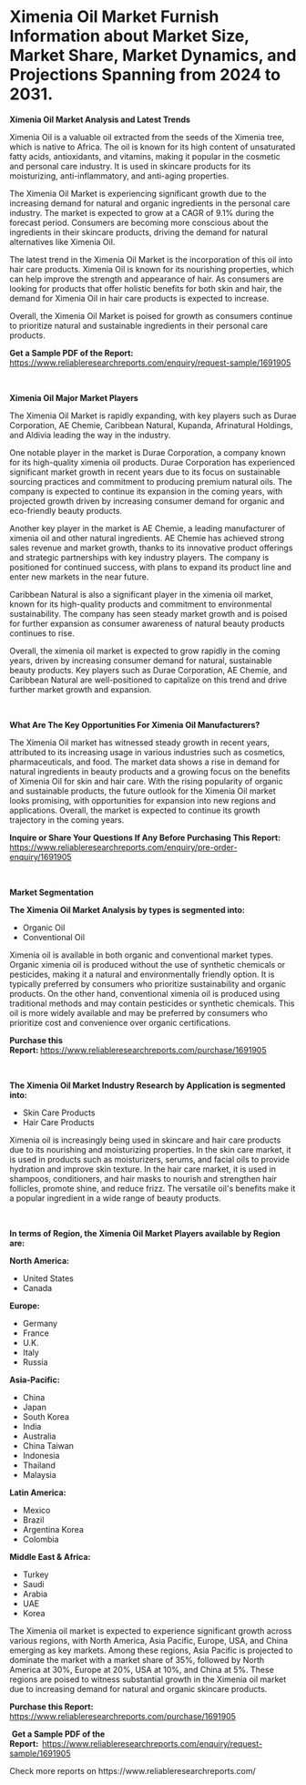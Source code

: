 <p><h1>Ximenia Oil Market Furnish Information about Market Size, Market Share, Market Dynamics, and Projections Spanning from 2024 to 2031.</h1></p><p><strong>Ximenia Oil Market Analysis and Latest Trends</strong></p>
<p><p>Ximenia Oil is a valuable oil extracted from the seeds of the Ximenia tree, which is native to Africa. The oil is known for its high content of unsaturated fatty acids, antioxidants, and vitamins, making it popular in the cosmetic and personal care industry. It is used in skincare products for its moisturizing, anti-inflammatory, and anti-aging properties.</p><p>The Ximenia Oil Market is experiencing significant growth due to the increasing demand for natural and organic ingredients in the personal care industry. The market is expected to grow at a CAGR of 9.1% during the forecast period. Consumers are becoming more conscious about the ingredients in their skincare products, driving the demand for natural alternatives like Ximenia Oil.</p><p>The latest trend in the Ximenia Oil Market is the incorporation of this oil into hair care products. Ximenia Oil is known for its nourishing properties, which can help improve the strength and appearance of hair. As consumers are looking for products that offer holistic benefits for both skin and hair, the demand for Ximenia Oil in hair care products is expected to increase.</p><p>Overall, the Ximenia Oil Market is poised for growth as consumers continue to prioritize natural and sustainable ingredients in their personal care products.</p></p>
<p><strong>Get a Sample PDF of the Report:&nbsp;</strong> <a href="https://www.reliableresearchreports.com/enquiry/request-sample/1691905">https://www.reliableresearchreports.com/enquiry/request-sample/1691905</a></p>
<p>&nbsp;</p>
<p><strong>Ximenia Oil Major Market Players</strong></p>
<p><p>The Ximenia Oil Market is rapidly expanding, with key players such as Durae Corporation, AE Chemie, Caribbean Natural, Kupanda, Afrinatural Holdings, and Aldivia leading the way in the industry. </p><p>One notable player in the market is Durae Corporation, a company known for its high-quality ximenia oil products. Durae Corporation has experienced significant market growth in recent years due to its focus on sustainable sourcing practices and commitment to producing premium natural oils. The company is expected to continue its expansion in the coming years, with projected growth driven by increasing consumer demand for organic and eco-friendly beauty products. </p><p>Another key player in the market is AE Chemie, a leading manufacturer of ximenia oil and other natural ingredients. AE Chemie has achieved strong sales revenue and market growth, thanks to its innovative product offerings and strategic partnerships with key industry players. The company is positioned for continued success, with plans to expand its product line and enter new markets in the near future.</p><p>Caribbean Natural is also a significant player in the ximenia oil market, known for its high-quality products and commitment to environmental sustainability. The company has seen steady market growth and is poised for further expansion as consumer awareness of natural beauty products continues to rise.</p><p>Overall, the ximenia oil market is expected to grow rapidly in the coming years, driven by increasing consumer demand for natural, sustainable beauty products. Key players such as Durae Corporation, AE Chemie, and Caribbean Natural are well-positioned to capitalize on this trend and drive further market growth and expansion.</p></p>
<p>&nbsp;</p>
<p><strong>What Are The Key Opportunities For Ximenia Oil Manufacturers?</strong></p>
<p><p>The Ximenia Oil market has witnessed steady growth in recent years, attributed to its increasing usage in various industries such as cosmetics, pharmaceuticals, and food. The market data shows a rise in demand for natural ingredients in beauty products and a growing focus on the benefits of Ximenia Oil for skin and hair care. With the rising popularity of organic and sustainable products, the future outlook for the Ximenia Oil market looks promising, with opportunities for expansion into new regions and applications. Overall, the market is expected to continue its growth trajectory in the coming years.</p></p>
<p><strong>Inquire or Share Your Questions If Any Before Purchasing This Report:</strong> <a href="https://www.reliableresearchreports.com/enquiry/pre-order-enquiry/1691905">https://www.reliableresearchreports.com/enquiry/pre-order-enquiry/1691905</a></p>
<p>&nbsp;</p>
<p><strong>Market Segmentation</strong></p>
<p><strong>The Ximenia Oil Market Analysis by types is segmented into:</strong></p>
<p><ul><li>Organic Oil</li><li>Conventional Oil</li></ul></p>
<p><p>Ximenia oil is available in both organic and conventional market types. Organic ximenia oil is produced without the use of synthetic chemicals or pesticides, making it a natural and environmentally friendly option. It is typically preferred by consumers who prioritize sustainability and organic products. On the other hand, conventional ximenia oil is produced using traditional methods and may contain pesticides or synthetic chemicals. This oil is more widely available and may be preferred by consumers who prioritize cost and convenience over organic certifications.</p></p>
<p><strong>Purchase this Report:&nbsp;</strong><a href="https://www.reliableresearchreports.com/purchase/1691905">https://www.reliableresearchreports.com/purchase/1691905</a></p>
<p>&nbsp;</p>
<p><strong>The Ximenia Oil Market Industry Research by Application is segmented into:</strong></p>
<p><ul><li>Skin Care Products</li><li>Hair Care Products</li></ul></p>
<p><p>Ximenia oil is increasingly being used in skincare and hair care products due to its nourishing and moisturizing properties. In the skin care market, it is used in products such as moisturizers, serums, and facial oils to provide hydration and improve skin texture. In the hair care market, it is used in shampoos, conditioners, and hair masks to nourish and strengthen hair follicles, promote shine, and reduce frizz. The versatile oil's benefits make it a popular ingredient in a wide range of beauty products.</p></p>
<p>&nbsp;</p>
<p><strong>In terms of Region, the Ximenia Oil Market Players available by Region are:</strong></p>
<p>
    <p> <strong> North America: </strong>
        <ul>
            <li>United States</li>
            <li>Canada</li>
        </ul>
        </p> 
    <p> <strong> Europe: </strong>
        <ul>
            <li>Germany</li>
            <li>France</li>
            <li>U.K.</li>
            <li>Italy</li>
            <li>Russia</li>
        </ul>
        </p> 
    <p> <strong> Asia-Pacific: </strong>
        <ul>
            <li>China</li>
            <li>Japan</li>
            <li>South Korea</li>
            <li>India</li>
            <li>Australia</li>
            <li>China Taiwan</li>
            <li>Indonesia</li>
            <li>Thailand</li>
            <li>Malaysia</li>
        </ul>
        </p> 
    <p> <strong> Latin America: </strong>
        <ul>
            <li>Mexico</li>
            <li>Brazil</li>
            <li>Argentina Korea</li>
            <li>Colombia</li>
        </ul>
        </p> 
    <p> <strong> Middle East & Africa: </strong>
        <ul>
            <li>Turkey</li>
            <li>Saudi</li>
            <li>Arabia</li>
            <li>UAE</li>
            <li>Korea</li>
        </ul>
    </p>
    </p>
<p><p>The Ximenia oil market is expected to experience significant growth across various regions, with North America, Asia Pacific, Europe, USA, and China emerging as key markets. Among these regions, Asia Pacific is projected to dominate the market with a market share of 35%, followed by North America at 30%, Europe at 20%, USA at 10%, and China at 5%. These regions are poised to witness substantial growth in the Ximenia oil market due to increasing demand for natural and organic skincare products.</p></p>
<p><strong>Purchase this Report: </strong><a href="https://www.reliableresearchreports.com/purchase/1691905">https://www.reliableresearchreports.com/purchase/1691905</a></p>
<p>&nbsp;<strong>Get a Sample PDF of the Report:&nbsp;&nbsp;</strong><a href="https://www.reliableresearchreports.com/enquiry/request-sample/1691905">https://www.reliableresearchreports.com/enquiry/request-sample/1691905</a></p>
<p><strong></strong></p>
<p>Check more reports on https://www.reliableresearchreports.com/</p>